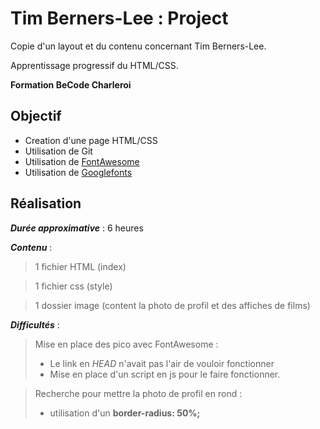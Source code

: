 # Tim Berners-Lee : Project

Copie d'un layout et du contenu concernant Tim Berners-Lee.

Apprentissage progressif du HTML/CSS.

**Formation BeCode Charleroi**

## Objectif
  - Creation d'une page HTML/CSS
  - Utilisation de Git
  - Utilisation de [FontAwesome]
  - Utilisation de [Googlefonts]

## Réalisation

___Durée approximative___ : 6 heures

___Contenu___ :
> 1 fichier HTML (index)

> 1 fichier css (style)

> 1 dossier image (content la photo de profil et des affiches de films)


___Difficultés___ :

> Mise en place des pico avec FontAwesome :
> * Le link en *HEAD* n'avait pas l'air de vouloir fonctionner
> * Mise en place d'un script en js pour le faire fonctionner.

> Recherche pour mettre la photo de profil en rond :
> * utilisation d'un __border-radius: 50%;__


[fontawesome]: <https://fontawesome.com/>
[googlefonts]: <https://fonts.google.com/>
